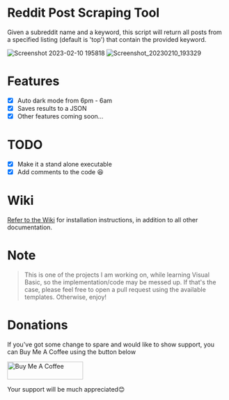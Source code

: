 # Reddit Post Scraping Tool
Given a subreddit name and a keyword, this script will return all posts from a specified listing (default is 'top') that contain the provided keyword.

![Screenshot 2023-02-10 195818](https://user-images.githubusercontent.com/74001397/218163494-245f6676-1fb3-4680-a6b5-bd15fb1dea5e.png)
![Screenshot_20230210_193329](https://user-images.githubusercontent.com/74001397/218158084-9295abb7-df33-4f86-8df8-e109cac7cde6.png)


# Features
- [x] Auto dark mode from 6pm - 6am
- [x] Saves results to a JSON
- [x] Other features coming soon...

# TODO
- [x] Make it a stand alone executable
- [x] Add comments to the code 😆

# Wiki
[Refer to the Wiki](https://github.com/bellingcat/reddit-post-scraping-tool/wiki) for installation instructions, in addition to all other documentation.

# Note
> This is one of the projects I am working on, while learning Visual Basic, so the implementation/code may be messed up. If that's the case, please feel free to open a pull request using the available templates. Otherwise, enjoy!

# Donations
If you've got some change to spare and would like to show support, you can Buy Me A Coffee using the button below

<a href="https://www.buymeacoffee.com/189381184" target="_blank"><img src="https://cdn.buymeacoffee.com/buttons/default-orange.png" alt="Buy Me A Coffee" height="41" width="174"></a>

Your support will be much appreciated😊
